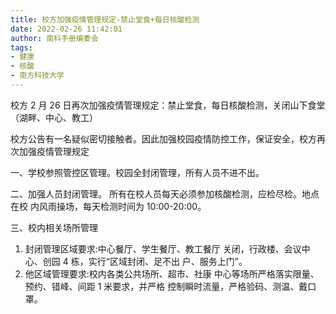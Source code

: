 ```yaml
---
title: 校方加强疫情管理规定-禁止堂食+每日核酸检测
date: 2022-02-26 11:42:01
author: 南科手册编委会
tags:
- 健康
- 核酸
- 南方科技大学
---
```


校方 2 月 26 日再次加强疫情管理规定：禁止堂食，每日核酸检测，关闭山下食堂（湖畔、中心、教工）

校方公告有一名疑似密切接触者。因此加强校园疫情防控工作，保证安全，校方再次加强疫情管理规定

一、学校参照管控区管理。校园全封闭管理，所有人员不进不出。

二、加强人员封闭管理。
所有在校人员每天必须参加核酸检测，应检尽检。地点在校 内风雨操场，每天检测时间为 10:00-20:00。

三、校内相关场所管理
1. 封闭管理区域要求:中心餐厅、学生餐厅、教工餐厅 关闭，行政楼、会议中心、创园 4 栋，实行“区域封闭、足不出 户、服务上门”。
2. 他区域管理要求:校内各类公共场所、超市、社康 中心等场所严格落实限量、预约、错峰、间距 1 米要求，并严格 控制瞬时流量，严格验码、测温、戴口罩。